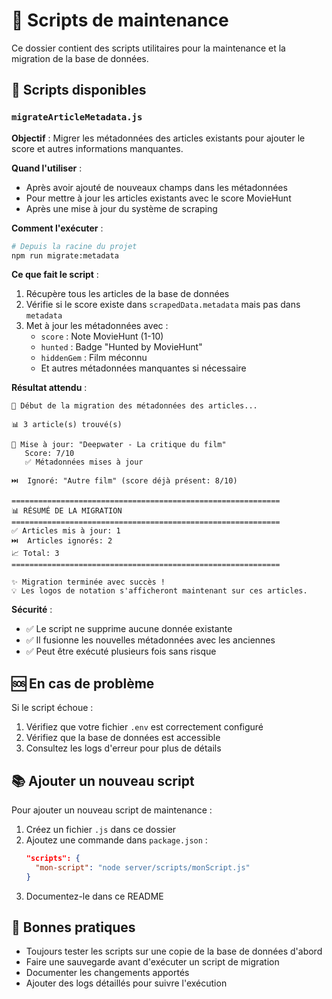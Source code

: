 # 🔧 Scripts de maintenance

Ce dossier contient des scripts utilitaires pour la maintenance et la migration de la base de données.

## 📝 Scripts disponibles

### `migrateArticleMetadata.js`

**Objectif** : Migrer les métadonnées des articles existants pour ajouter le score et autres informations manquantes.

**Quand l'utiliser** :
- Après avoir ajouté de nouveaux champs dans les métadonnées
- Pour mettre à jour les articles existants avec le score MovieHunt
- Après une mise à jour du système de scraping

**Comment l'exécuter** :

```bash
# Depuis la racine du projet
npm run migrate:metadata
```

**Ce que fait le script** :
1. Récupère tous les articles de la base de données
2. Vérifie si le score existe dans `scrapedData.metadata` mais pas dans `metadata`
3. Met à jour les métadonnées avec :
   - `score` : Note MovieHunt (1-10)
   - `hunted` : Badge "Hunted by MovieHunt"
   - `hiddenGem` : Film méconnu
   - Et autres métadonnées manquantes si nécessaire

**Résultat attendu** :
```
🔄 Début de la migration des métadonnées des articles...

📊 3 article(s) trouvé(s)

📝 Mise à jour: "Deepwater - La critique du film"
   Score: 7/10
   ✅ Métadonnées mises à jour

⏭️  Ignoré: "Autre film" (score déjà présent: 8/10)

============================================================
📊 RÉSUMÉ DE LA MIGRATION
============================================================
✅ Articles mis à jour: 1
⏭️  Articles ignorés: 2
📈 Total: 3
============================================================

✨ Migration terminée avec succès !
💡 Les logos de notation s'afficheront maintenant sur ces articles.
```

**Sécurité** :
- ✅ Le script ne supprime aucune donnée existante
- ✅ Il fusionne les nouvelles métadonnées avec les anciennes
- ✅ Peut être exécuté plusieurs fois sans risque

## 🆘 En cas de problème

Si le script échoue :
1. Vérifiez que votre fichier `.env` est correctement configuré
2. Vérifiez que la base de données est accessible
3. Consultez les logs d'erreur pour plus de détails

## 📚 Ajouter un nouveau script

Pour ajouter un nouveau script de maintenance :

1. Créez un fichier `.js` dans ce dossier
2. Ajoutez une commande dans `package.json` :
   ```json
   "scripts": {
     "mon-script": "node server/scripts/monScript.js"
   }
   ```
3. Documentez-le dans ce README

## 🔐 Bonnes pratiques

- Toujours tester les scripts sur une copie de la base de données d'abord
- Faire une sauvegarde avant d'exécuter un script de migration
- Documenter les changements apportés
- Ajouter des logs détaillés pour suivre l'exécution
